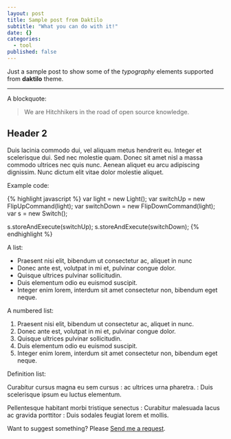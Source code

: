```yaml
---
layout: post
title: Sample post from Daktilo
subtitle: "What you can do with it!"
date: {}
categories: 
  - tool
published: false
---
```


Just a sample post to show some of the *typography* elements supported from
**daktilo** theme.

___

A blockquote:

> We are Hitchhikers in the road of open source knowledge.

## Header 2

Duis lacinia commodo dui, vel aliquam metus hendrerit eu. Integer et scelerisque dui. Sed nec molestie quam. Donec sit amet nisl a massa commodo ultrices nec quis nunc. Aenean aliquet eu arcu adipiscing dignissim. Nunc dictum elit vitae dolor molestie aliquet.


Example code:

{% highlight javascript %}
var light = new Light();
var switchUp = new FlipUpCommand(light);
var switchDown = new FlipDownCommand(light);
var s = new Switch();

s.storeAndExecute(switchUp);
s.storeAndExecute(switchDown);
{% endhighlight %}


A list:

- Praesent nisi elit, bibendum ut consectetur ac, aliquet in nunc
- Donec ante est, volutpat in mi et, pulvinar congue dolor.
- Quisque ultrices pulvinar sollicitudin.
- Duis elementum odio eu euismod suscipit.
- Integer enim lorem, interdum sit amet consectetur non, bibendum eget neque.

A numbered list:

1. Praesent nisi elit, bibendum ut consectetur ac, aliquet in nunc.
2. Donec ante est, volutpat in mi et, pulvinar congue dolor.
3. Quisque ultrices pulvinar sollicitudin.
4. Duis elementum odio eu euismod suscipit.
5. Integer enim lorem, interdum sit amet consectetur non, bibendum eget neque.

Definition list:

Curabitur cursus magna eu sem cursus
: ac ultrices urna pharetra.
: Duis scelerisque ipsum eu luctus elementum.

Pellentesque habitant morbi tristique senectus
: Curabitur malesuada lacus ac gravida porttitor
: Duis sodales feugiat lorem et mollis.

Want to suggest something? Please [Send me a request](https://github.com/kronik3r/daktilo/issues/new).
